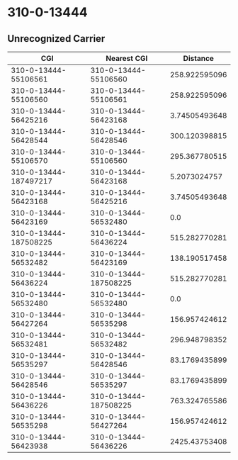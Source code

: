 # 310-0-13444
## Unrecognized Carrier


| CGI | Nearest CGI | Distance |
|-----|-------------|----------|
| 310-0-13444-55106561 | 310-0-13444-55106560 | 258.922595096 |
| 310-0-13444-55106560 | 310-0-13444-55106561 | 258.922595096 |
| 310-0-13444-56425216 | 310-0-13444-56423168 | 3.74505493648 |
| 310-0-13444-56428544 | 310-0-13444-56428546 | 300.120398815 |
| 310-0-13444-55106570 | 310-0-13444-55106560 | 295.367780515 |
| 310-0-13444-187497217 | 310-0-13444-56423168 | 5.2073024757 |
| 310-0-13444-56423168 | 310-0-13444-56425216 | 3.74505493648 |
| 310-0-13444-56423169 | 310-0-13444-56532480 | 0.0 |
| 310-0-13444-187508225 | 310-0-13444-56436224 | 515.282770281 |
| 310-0-13444-56532482 | 310-0-13444-56423169 | 138.190517458 |
| 310-0-13444-56436224 | 310-0-13444-187508225 | 515.282770281 |
| 310-0-13444-56532480 | 310-0-13444-56532480 | 0.0 |
| 310-0-13444-56427264 | 310-0-13444-56535298 | 156.957424612 |
| 310-0-13444-56532481 | 310-0-13444-56532482 | 296.948798352 |
| 310-0-13444-56535297 | 310-0-13444-56428546 | 83.1769435899 |
| 310-0-13444-56428546 | 310-0-13444-56535297 | 83.1769435899 |
| 310-0-13444-56436226 | 310-0-13444-187508225 | 763.324765586 |
| 310-0-13444-56535298 | 310-0-13444-56427264 | 156.957424612 |
| 310-0-13444-56423938 | 310-0-13444-56436226 | 2425.43753408 |
